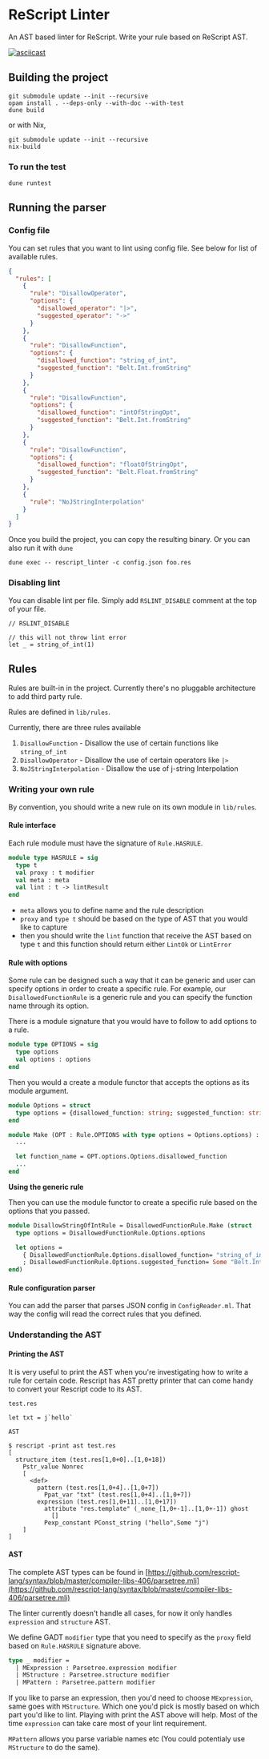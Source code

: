 # ReScript Linter

An AST based linter for ReScript. Write your rule based on ReScript AST.

[![asciicast](https://asciinema.org/a/f71oYaBZ0tisjpQX7hBeyvuck.svg)](https://asciinema.org/a/f71oYaBZ0tisjpQX7hBeyvuck?autoplay=1&loop=1)

## Building the project

```
git submodule update --init --recursive
opam install . --deps-only --with-doc --with-test
dune build
```

or with Nix,

```
git submodule update --init --recursive
nix-build
```

### To run the test

```
dune runtest
```

## Running the parser

### Config file

You can set rules that you want to lint using config file. See below for list of available rules.

```json
{
  "rules": [
    {
      "rule": "DisallowOperator",
      "options": {
        "disallowed_operator": "|>",
        "suggested_operator": "->"
      }
    },
    {
      "rule": "DisallowFunction",
      "options": {
        "disallowed_function": "string_of_int",
        "suggested_function": "Belt.Int.fromString"
      }
    },
    {
      "rule": "DisallowFunction",
      "options": {
        "disallowed_function": "intOfStringOpt",
        "suggested_function": "Belt.Int.fromString"
      }
    },
    {
      "rule": "DisallowFunction",
      "options": {
        "disallowed_function": "floatOfStringOpt",
        "suggested_function": "Belt.Float.fromString"
      }
    },
    {
      "rule": "NoJStringInterpolation"
    }
  ]
}
```

Once you build the project, you can copy the resulting binary. Or you can also run it with `dune`

```
dune exec -- rescript_linter -c config.json foo.res
```

### Disabling lint

You can disable lint per file. Simply add `RSLINT_DISABLE` comment at the top of your file.

```rescript
// RSLINT_DISABLE

// this will not throw lint error
let _ = string_of_int(1)
```

## Rules

Rules are built-in in the project. Currently there's no pluggable architecture to add third party rule.

Rules are defined in `lib/rules`.

Currently, there are three rules available

1. `DisallowFunction` - Disallow the use of certain functions like `string_of_int`
2. `DisallowOperator` - Disallow the use of certain operators like `|>`
3. `NoJStringInterpolation` - Disallow the use of j-string Interpolation

### Writing your own rule

By convention, you should write a new rule on its own module in `lib/rules`.

#### Rule interface

Each rule module must have the signature of `Rule.HASRULE`.

```ocaml
module type HASRULE = sig
  type t
  val proxy : t modifier
  val meta : meta
  val lint : t -> lintResult
end
```

- `meta` allows you to define name and the rule description
- `proxy` and `type t` should be based on the type of AST that you would like to capture
- then you should write the `lint` function that receive the AST based on type `t` and this function should return either `LintOk` or `LintError`

#### Rule with options

Some rule can be designed such a way that it can be generic and user can specify options in order to create a specific rule. For example, our `DisallowedFunctionRule` is a generic rule and you can specify the function name through its option.

There is a module signature that you would have to follow to add options to a rule.

```ocaml
module type OPTIONS = sig
  type options
  val options : options
end
```

Then you would a create a module functor that accepts the options as its module argument.

```ocaml
module Options = struct
  type options = {disallowed_function: string; suggested_function: string option}
end

module Make (OPT : Rule.OPTIONS with type options = Options.options) : Rule.HASRULE with type t = Parsetree.expression = struct
  ...

  let function_name = OPT.options.Options.disallowed_function
  ...
end
```

**Using the generic rule**

Then you can use the module functor to create a specific rule based on the options that you passed.

```ocaml
module DisallowStringOfIntRule = DisallowedFunctionRule.Make (struct
  type options = DisallowedFunctionRule.Options.options

  let options =
    { DisallowedFunctionRule.Options.disallowed_function= "string_of_int"
    ; DisallowedFunctionRule.Options.suggested_function= Some "Belt.Int.fromString" }
end)
```

#### Rule configuration parser

You can add the parser that parses JSON config in `ConfigReader.ml`. That way the config will read the correct rules that you defined.

### Understanding the AST

#### Printing the AST

It is very useful to print the AST when you're investigating how to write a rule for certain code. Rescript has AST pretty printer that can come handy to convert your Rescript code to its AST.

`test.res`
```rescript
let txt = j`hello`
```

`AST`
```
$ rescript -print ast test.res
[
  structure_item (test.res[1,0+0]..[1,0+18])
    Pstr_value Nonrec
    [
      <def>
        pattern (test.res[1,0+4]..[1,0+7])
          Ppat_var "txt" (test.res[1,0+4]..[1,0+7])
        expression (test.res[1,0+11]..[1,0+17])
          attribute "res.template" (_none_[1,0+-1]..[1,0+-1]) ghost
            []
          Pexp_constant PConst_string ("hello",Some "j")
    ]
]
```

#### AST

The complete AST types can be found in [https://github.com/rescript-lang/syntax/blob/master/compiler-libs-406/parsetree.mli](https://github.com/rescript-lang/syntax/blob/master/compiler-libs-406/parsetree.mli)

The linter currently doesn't handle all cases, for now it only handles `expression` and `structure` AST.

We define GADT `modifier` type that you need to specify as the `proxy` field based on `Rule.HASRULE` signature above.

```ocaml
type _ modifier =
  | MExpression : Parsetree.expression modifier
  | MStructure : Parsetree.structure modifier
  | MPattern : Parsetree.pattern modifier
```

If you like to parse an expression, then you'd need to choose `MExpression`, same goes with `MStructure`. Which one you'd pick is mostly based on which part you'd like to lint. Playing with print the AST above will help. Most of the time `expression` can take care most of your lint requirement.

`MPattern` allows you parse variable names etc (You could potentialy use `MStructure` to do the same).
